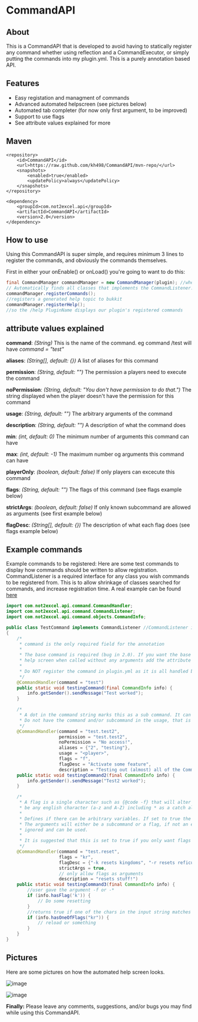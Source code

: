 CommandAPI 
==========
## About
This is a CommandAPI that is developed to avoid having to statically register any command whether using reflection and a CommandExecutor, or simply putting the commands into my plugin.yml. This is a purely annotation based API.

## Features
* Easy registation and managment of commands
* Advanced automated helpscreen (see pictures below)
* Automated tab completer (for now only first argument, to be improved)
* Support to use flags
* See attribute values explained for more

## Maven

```
<repository>
    <id>CommandAPI</id>
    <url>https://raw.github.com/kh498/CommandAPI/mvn-repo/</url>
    <snapshots>
        <enabled>true</enabled>
        <updatePolicy>always</updatePolicy>
    </snapshots>
</repository>
```

```
<dependency>
    <groupId>com.not2excel.api</groupId>
    <artifactId>CommandAPI</artifactId>
    <version>2.0</version>
</dependency>
```

## How to use
Using this CommandAPI is super simple, and requires minimum 3 lines to register the commands, and obviously the commands themselves.

First in either your onEnable() or onLoad() you're going to want to do this:
```java
final CommandManager commandManager = new CommandManager(plugin); //where plugin is a plugin instance
// Automatically finds all classes that implements the CommandListener.class and registers their commands
commandManager.registerCommands();
//registers a generated help topic to bukkit
commandManager.registerHelp();
//so the /help PluginName displays our plugin's registered commands
```

## attribute values explained

__command__: _(String)_ This is the name of the command. eg command /test will have _command = "test"_

__aliases__: _(String[], default: {})_ A list of aliases for this command

__permission__: _(String, default: "")_ The permission a players need to execute the command

__noPermission__: _(String, default: "You don't have permission to do that.")_ The string displayed when the player doesn't have the permission for this command

__usage__: _(String, default: "")_ The arbitrary arguments of the command

__description__: _(String, default: "")_ A description of what the command does

__min__: _(int, default: 0)_ The minimum number of arguments this command can have

__max__: _(int, default: -1)_ The maximum number og arguments this command can have

__playerOnly__: _(boolean, default: false)_ If only players can excecute this command

__flags__: _(String, default: "")_ The flags of this command (see flags example below)

__strictArgs__: _(boolean, default: false)_ If only known subcommand are allowed as arguments (see first example below)

__flagDesc__: _(String[], default: {})_ The description of what each flag does (see flags example below)


## Example commands
Example commands to be registered: Here are some test commands to display how commands should be written to allow registration.  CommandListener is a required interface for any class you wish commands to be registered from.  This is to allow shrinkage of classes searched for commands, and increase registration time.
A real example can be found [here](https://gist.github.com/kh498/45af9f07ec6884c259a84687c788786a)
```java
import com.not2excel.api.command.CommandHandler;
import com.not2excel.api.command.CommandListener;
import com.not2excel.api.command.objects.CommandInfo;

public class TestCommand implements CommandListener //CommandListener is required
{
    /*
     * command is the only required field for the annotation
     *
     * The base command is required (bug in 2.0). If you want the base command to display the
     * help screen when called without any arguments add the attribute values "strictArgs = true" and "max = 0"
     *
     * Do NOT register the command in plugin.yml as it is all handled by this API!
     */
    @CommandHandler(command = "test")
    public static void testingCommand(final CommandInfo info) {
        info.getSender().sendMessage("Test worked");
    }

    /*
     * A dot in the command string marks this as a sub command. It can go infinitely deep.
     * Do not have the command and/or subcommand in the usage, that is built in.
     */
    @CommandHandler(command = "test.test2",
                    permission = "test.test2",
                    noPermission = "No access!",
                    aliases = {"2", "testing"},
                    usage = "<player>",
                    flags = "f",
                    flagDesc = "Activate some feature",
                    description = "Testing out (almost) all of the CommandHandler's attribute values")
    public static void testingCommand2(final CommandInfo info) {
        info.getSender().sendMessage("Test2 worked");
    }

    /*
     * A flag is a single character such as {@code -f} that will alter the behaviour of the command. flags can only
     * be any english character (a-z and A-Z) including * as a catch all.
     *
     * Defines if there can be arbitrary variables. If set to true the command cannot have any unknown variables.
     * The arguments will either be a subcommand or a flag, if not an error is thrown. This means that flags are
     * ignored and can be used.
     *
     * It is suggested that this is set to true if you only want flags as arguments.
     */
    @CommandHandler(command = "test.reset",
                    flags = "kr",
                    flagDesc = {"-k resets kingdoms", "-r resets reficules"},
                    strictArgs = true,
                    // only allow flags as arguments
                    description = "resets stuff!")
    public static void testingCommand3(final CommandInfo info) {
        //user gave the argument -f or -*
        if (info.hasFlag('k')) {
            // Do some resetting
        }
        //returns true if one of the chars in the input string matches one of the flags the user gave
        if (info.hasOneOfFlags("kr")) {
            // reload or something
        }
    }
}
```

## Pictures
Here are some pictures on how the automated help screen looks.

![image](https://user-images.githubusercontent.com/1556738/28045587-4b32c6e8-65de-11e7-8d2d-d215e0c63a5a.png)

![image](https://user-images.githubusercontent.com/1556738/28045615-77fb168a-65de-11e7-9117-2422ebb644ed.png)


__Finally:__ Please leave any comments, suggestions, and/or bugs you may find while using this CommandAPI.
